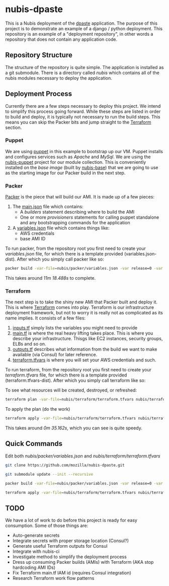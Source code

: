 ﻿# nubis-dpaste
This is a Nubis deployment of the [dpaste](https://github.com/bartTC/dpaste) application. The purpose of this project is to demonstrate an example of a django / python deployment. This repository is an example of a "deployment repository", in other words a repository that does not contain any application code.

## Repository Structure
The structure of the repository is quite simple. The application is installed as a git submodule. There is a directory called *nubis* which contains all of the nubis modules necessary to deploy the application.


## Deployment Process
Currently there are a few steps necessary to deploy this project. We intend to simplify this process going forward. While these steps are listed in order to build and deploy, it is typically not necessary to run the build steps. This means you can skip the Packer bits and jump straight to the [Terraform](#terraform) section.


### Puppet
We are using [puppet](http://puppetlabs.com/) in this example to bootstrap up our VM. Puppet installs and configures services such as *Apache* and *MySql*. We are using the [nubis-puppet](https://github.com/Nubisproject/nubis-puppet) project for our module collection. This is conveniently installed on the *base image* (built by [nubis-base](https://github.com/Nubisproject/nubis-base)) that we are going to use as the starting image for our Packer build in the next step.


### Packer
[Packer](https://www.packer.io/) is the piece that will build our AMI. It is made up of a few pieces:

1. The [main.json](nubis/packer/main.json) file which contains:
    * A *builders* statement describing where to build the AMI
    * One or more *provisioners* statements for calling puppet standalone and any bootstrapping commands for the application
2. A [variables.json](nubis/packer/variables.json-dist) file which contains things like:
    * AWS credentials
    * base AMI ID

To run packer, from the repository root you first need to create your *variables.json* file, for which there is a template provided (variables.json-dist). After which you simply call packer like so:
```bash
packer build -var-file=nubis/packer/variables.json -var release=0 -var build=1 nubis/packer/main.json
```
This takes around *11m 18.488s* to complete.


### Terraform
The next step is to take the shiny new AMI that Packer built and deploy it. This is where [Terraform](https://www.terraform.io/) comes into play. Terraform is our infrastructure deployment framework, but not to worry it is really not as complicated as its name implies. It consists of a few files:

1. [inputs.tf](nubis/terraform/inputs.tf) simply lists the variables you might need to provide
2. [main.tf](nubis/terraform/main.tf) is where the real heavy lifting takes place. This is where you describe your infrastructure. Thisgs like EC2 instances, security groups, ELBs and so on.
3. [outputs.tf](nubis/terraform/outputs.tf) describes what information from the build we want to make available (via Consul) for later reference.
4. [terraform.tfvars](nubis/terraform/terraform.tfvars-dist) is where you will set your AWS credentials and such.

To run terraform, from the repository root you first need to create your *terraform.tfvars* file, for which there is a template provided (terraform.tfvars-dist). After which you simply call terraform like so:

To see what resources will be created, destroyed, or refreshed:
```bash
terraform plan -var-file=nubis/terraform/terraform.tfvars nubis/terraform/
```
To apply the plan (do the work)
```bash
terraform apply -var-file=nubis/terraform/terraform.tfvars nubis/terraform/
```
This takes around *0m 35.162s*, which you can see is quite speedy.


## Quick Commands
Edit both *nubis/packer/variables.json* and *nubis/terraform/terraform.tfvars*
```bash
git clone https://github.com/mozilla/nubis-dpaste.git

git submodule update --init --recursive

packer build -var-file=nubis/packer/variables.json -var release=0 -var build=1 nubis/packer/main.json

terraform apply -var-file=nubis/terraform/terraform.tfvars nubis/terraform/
```


## TODO
We have a lot of work to do before this project is ready for easy consumption. Some of those things are:
* Auto-generate secrets
* Integrate secrets with proper storage location (Consul?)
* Generate useful Terraform outputs for Consul
* Integrate with nubis-ci
* Investigate method to simplify the deployment process
* Dress up consuming Packer builds (AMIs) with Terraform (AKA stop hardcoding AMI IDs)
* Fix Terraform main.tf IAM id (requires Consul integration)
* Research Terraform work flow patterns
